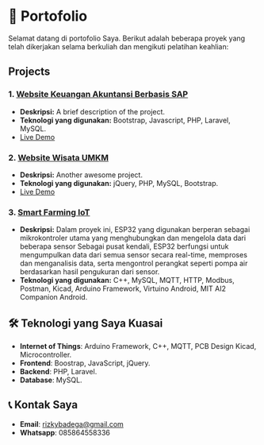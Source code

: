 # 📂 Portofolio
Selamat datang di portofolio Saya. Berikut adalah beberapa proyek yang telah dikerjakan selama berkuliah dan mengikuti pelatihan keahlian:

## Projects
### 1. [Website Keuangan Akuntansi Berbasis SAP](https://github.com/rizkysepandi/Portofolio/tree/main/Proyek-1)
- **Deskripsi:** A brief description of the project.
- **Teknologi yang digunakan:** Bootstrap, Javascript, PHP, Laravel, MySQL.
- [Live Demo](https://github.com/rizkysepandi/bumdes)

### 2. [Website Wisata UMKM](https://github.com/rizkysepandi/Portofolio/tree/main/Proyek-2)
- **Deskripsi:** Another awesome project.
- **Teknologi yang digunakan:** jQuery, PHP, MySQL, Bootstrap.
- [Live Demo](https://username.github.io/project2)

### 3. [Smart Farming IoT](https://youtu.be/_a4AwKP-mXc)
- **Deskripsi:** Dalam proyek ini, ESP32 yang digunakan berperan sebagai mikrokontroler utama yang menghubungkan dan mengelola data dari beberapa sensor Sebagai pusat kendali, ESP32 berfungsi untuk mengumpulkan data dari semua sensor secara real-time, memproses dan menganalisis data, serta mengontrol perangkat seperti pompa air berdasarkan hasil pengukuran dari sensor.
- **Teknologi yang digunakan:** C++, MySQL, MQTT, HTTP, Modbus, Postman, Kicad, Arduino Framework, Virtuino Android, MIT AI2 Companion Android.

## 🛠️ Teknologi yang Saya Kuasai
- **Internet of Things**: Arduino Framework, C++, MQTT, PCB Design Kicad, Microcontroller.
- **Frontend**: Boostrap, JavaScript, jQuery.
- **Backend**: PHP, Laravel.
- **Database**: MySQL.

## 📞 Kontak Saya
- **Email**: [rizkybadega@gmail.com](mailto:rizkybadega@gmail.com)
- **Whatsapp**: 085864558336
